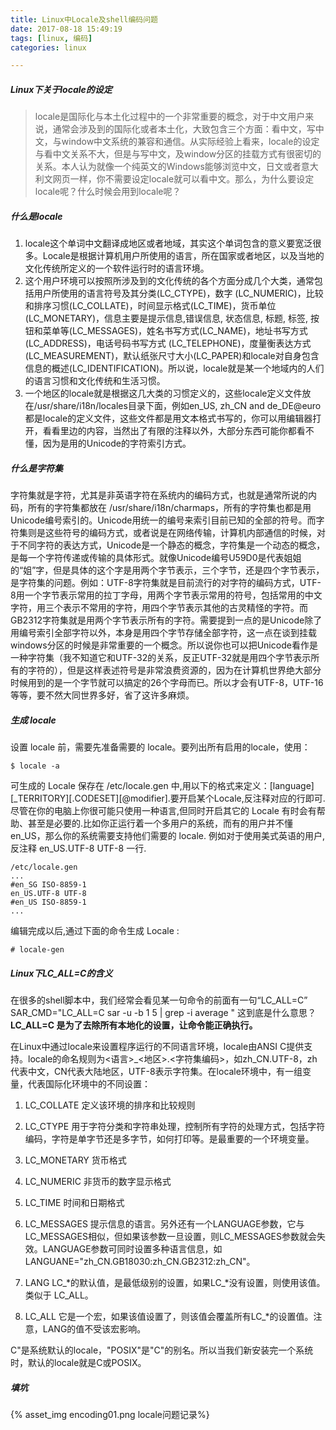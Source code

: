 ```yaml
---
title: Linux中Locale及shell编码问题
date: 2017-08-18 15:49:19
tags: [linux, 编码]
categories: linux

---
```

##### Linux下关于locale的设定
>locale是国际化与本土化过程中的一个非常重要的概念，对于中文用户来说，通常会涉及到的国际化或者本土化，大致包含三个方面：看中文，写中文，与window中文系统的兼容和通信。从实际经验上看来，locale的设定与看中文关系不大，但是与写中文，及window分区的挂载方式有很密切的关系。本人认为就像一个纯英文的Windows能够浏览中文，日文或者意大利文网页一样，你不需要设定locale就可以看中文。那么，为什么要设定locale呢？什么时候会用到locale呢？

<!-- more -->

##### 什么是locale
1. locale这个单词中文翻译成地区或者地域，其实这个单词包含的意义要宽泛很多。Locale是根据计算机用户所使用的语言，所在国家或者地区，以及当地的文化传统所定义的一个软件运行时的语言环境。
2. 这个用户环境可以按照所涉及到的文化传统的各个方面分成几个大类，通常包括用户所使用的语言符号及其分类(LC_CTYPE)，数字 (LC_NUMERIC)，比较和排序习惯(LC_COLLATE)，时间显示格式(LC_TIME)，货币单位(LC_MONETARY)，信息主要是提示信息,错误信息, 状态信息, 标题, 标签, 按钮和菜单等(LC_MESSAGES)，姓名书写方式(LC_NAME)，地址书写方式(LC_ADDRESS)，电话号码书写方式 (LC_TELEPHONE)，度量衡表达方式(LC_MEASUREMENT)，默认纸张尺寸大小(LC_PAPER)和locale对自身包含信息的概述(LC_IDENTIFICATION)。所以说，locale就是某一个地域内的人们的语言习惯和文化传统和生活习惯。
3. 一个地区的locale就是根据这几大类的习惯定义的，这些locale定义文件放在/usr/share/i18n/locales目录下面，例如en_US, zh_CN and de_DE@euro都是locale的定义文件，这些文件都是用文本格式书写的，你可以用编辑器打开，看看里边的内容，当然出了有限的注释以外，大部分东西可能你都看不懂，因为是用的Unicode的字符索引方式。

##### 什么是字符集
字符集就是字符，尤其是非英语字符在系统内的编码方式，也就是通常所说的内码，所有的字符集都放在 /usr/share/i18n/charmaps，所有的字符集也都是用Unicode编号索引的。Unicode用统一的编号来索引目前已知的全部的符号。而字符集则是这些符号的编码方式，或者说是在网络传输，计算机内部通信的时候，对于不同字符的表达方式，Unicode是一个静态的概念，字符集是一个动态的概念，是每一个字符传递或传输的具体形式。就像Unicode编号U59D0是代表姐姐的“姐”字，但是具体的这个字是用两个字节表示，三个字节，还是四个字节表示，是字符集的问题。例如：UTF-8字符集就是目前流行的对字符的编码方式，UTF-8用一个字节表示常用的拉丁字母，用两个字节表示常用的符号，包括常用的中文字符，用三个表示不常用的字符，用四个字节表示其他的古灵精怪的字符。而GB2312字符集就是用两个字节表示所有的字符。需要提到一点的是Unicode除了用编号索引全部字符以外，本身是用四个字节存储全部字符，这一点在谈到挂载windows分区的时候是非常重要的一个概念。所以说你也可以把Unicode看作是一种字符集（我不知道它和UTF-32的关系，反正UTF-32就是用四个字节表示所有的字符的），但是这样表述符号是非常浪费资源的，因为在计算机世界绝大部分时候用到的是一个字节就可以搞定的26个字母而已。所以才会有UTF-8，UTF-16等等，要不然大同世界多好，省了这许多麻烦。

##### 生成 locale
设置 locale 前，需要先准备需要的 locale。要列出所有启用的locale，使用：
``` shell
$ locale -a
```
可生成的 Locale 保存在 /etc/locale.gen 中,用以下的格式来定义：[language][_TERRITORY][.CODESET][@modifier].要开启某个Locale,反注释对应的行即可.
尽管在你的电脑上你很可能只使用一种语言,但同时开启其它的 Locale 有时会有帮助、甚至是必要的.比如你正运行着一个多用户的系统，而有的用户并不懂en_US，那么你的系统需要支持他们需要的 locale.
例如对于使用美式英语的用户,反注释 en_US.UTF-8 UTF-8 一行.
``` shell
/etc/locale.gen
...
#en_SG ISO-8859-1
en_US.UTF-8 UTF-8
#en_US ISO-8859-1
...
```
编辑完成以后,通过下面的命令生成 Locale :
``` shell
# locale-gen
```

##### Linux下LC_ALL=C的含义
在很多的shell脚本中，我们经常会看见某一句命令的前面有一句“LC_ALL=C”
SAR_CMD="LC_ALL=C sar -u -b 1 5 | grep -i average "
 这到底是什么意思？
 **LC_ALL=C 是为了去除所有本地化的设置，让命令能正确执行。**

 在Linux中通过locale来设置程序运行的不同语言环境，locale由ANSI C提供支持。locale的命名规则为<语言>_<地区>.<字符集编码>，如zh_CN.UTF-8，zh代表中文，CN代表大陆地区，UTF-8表示字符集。在locale环境中，有一组变量，代表国际化环境中的不同设置：
 1.    LC_COLLATE
 定义该环境的排序和比较规则

 2.    LC_CTYPE
 用于字符分类和字符串处理，控制所有字符的处理方式，包括字符编码，字符是单字节还是多字节，如何打印等。是最重要的一个环境变量。

 3.    LC_MONETARY
 货币格式

 4.    LC_NUMERIC
 非货币的数字显示格式

 5.    LC_TIME
 时间和日期格式

 6.    LC_MESSAGES
 提示信息的语言。另外还有一个LANGUAGE参数，它与LC_MESSAGES相似，但如果该参数一旦设置，则LC_MESSAGES参数就会失效。LANGUAGE参数可同时设置多种语言信息，如LANGUANE="zh_CN.GB18030:zh_CN.GB2312:zh_CN"。

 7.    LANG
 LC_\*的默认值，是最低级别的设置，如果LC_\*没有设置，则使用该值。类似于 LC_ALL。


 8.    LC_ALL
 它是一个宏，如果该值设置了，则该值会覆盖所有LC_*的设置值。注意，LANG的值不受该宏影响。


 C"是系统默认的locale，"POSIX"是"C"的别名。所以当我们新安装完一个系统时，默认的locale就是C或POSIX。

##### 填坑
{% asset_img encoding01.png locale问题记录%}
